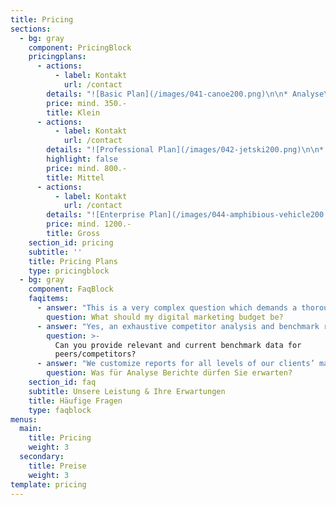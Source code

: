 ```yaml
---
title: Pricing
sections:
  - bg: gray
    component: PricingBlock
    pricingplans:
      - actions:
          - label: Kontakt
            url: /contact
        details: "![Basic Plan](/images/041-canoe200.png)\n\n* Analyse\r\n* Kampagne\r\n* SEO"
        price: mind. 350.-
        title: Klein
      - actions:
          - label: Kontakt
            url: /contact
        details: "![Professional Plan](/images/042-jetski200.png)\n\n* Analyse\r\n* Kampagne\r\n* SEO"
        highlight: false
        price: mind. 800.-
        title: Mittel
      - actions:
          - label: Kontakt
            url: /contact
        details: "![Enterprise Plan](/images/044-amphibious-vehicle200.png)\n\n* Analyse & Monitor\r\n* Kampagne\r\n* Technische SEO"
        price: mind. 1200.-
        title: Gross
    section_id: pricing
    subtitle: ''
    title: Pricing Plans
    type: pricingblock
  - bg: gray
    component: FaqBlock
    faqitems:
      - answer: "This is a very complex question which demands a thorough answer. \r\n\nBut, before we provide marketing budget recommendations, let's define it: Your marketing budget refers to all costs for marketing, advertising, public relations, event marketing, and anything else you might leverage to promote the brand and drive revenue.\r\n\nBased on the latest research, our expert opinions, and years of marketing experience, we, generally, recommend:\r\n\n**You should spend 2 to 5 percent of your sales revenue on marketing.**"
        question: What should my digital marketing budget be?
      - answer: "Yes, an exhaustive competitor analysis and benchmark report is a mandatory initiative/service for all new client programs.\r\n\n\rWe leverage best-in-class tools like Google Analytics, Google Trends, Ahref, SEM Rush, Raven Tools, Moz, ScreamingFrog, Majestic, Sprout Social, Spyfu, SearchMetrics, and more to deliver comprehensive peer analysis, audit reports, forecasting, and future strategy planning."
        question: >-
          Can you provide relevant and current benchmark data for
          peers/competitors?
      - answer: "We customize reports for all levels of our clients’ marketing teams.\r\n\n\rEach of your stakeholders has varying levels of interest in each marketing program and, thus, varying KPI’s for which they need reporting. For this reason, we provide tailor made reports for each client that suits their exact reporting needs.."
        question: Was für Analyse Berichte dürfen Sie erwarten?
    section_id: faq
    subtitle: Unsere Leistung & Ihre Erwartungen
    title: Häufige Fragen
    type: faqblock
menus:
  main:
    title: Pricing
    weight: 3
  secondary:
    title: Preise
    weight: 3
template: pricing
---
```


